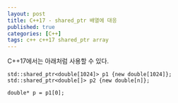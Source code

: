 ```yaml
---
layout: post
title: C++17 - shared_ptr 배열에 대응
published: true
categories: [C++]
tags: c++ c++17 shared_ptr array
---
```

C++17에서는 아래처럼 사용할 수 있다.  
  
```
std::shared_ptr<double[1024]> p1 {new double[1024]};
std::shared_ptr<double[]> p2 {new double[n]};

double* p = p1[0];
```
  
  